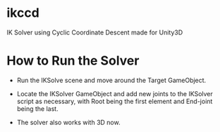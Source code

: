 # ikccd
IK Solver using Cyclic Coordinate Descent made for Unity3D

# How to Run the Solver
 - Run the IKSolve scene and move around the Target GameObject.


 - Locate the IKSolver GameObject and add new joints to the IKSolver script as necessary, with Root being the first element and End-joint being the last.


 - The solver also works with 3D now.
